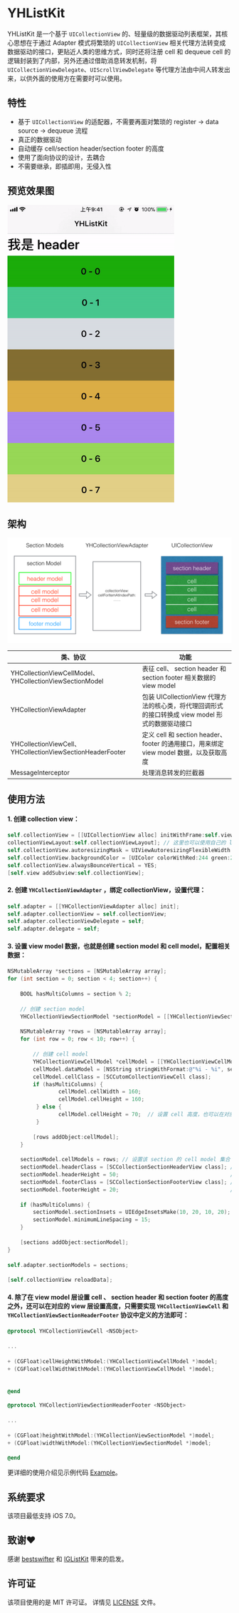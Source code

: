 # YHListKit
YHListKit 是一个基于  `UICollectionView` 的、轻量级的数据驱动列表框架，其核心思想在于通过 Adapter 模式将繁琐的 `UICollectionView` 相关代理方法转变成数据驱动的接口，更贴近人类的思维方式，同时还将注册 cell 和 dequeue cell 的逻辑封装到了内部，另外还通过借助消息转发机制，将 `UICollectionViewDelegate`、`UIScrollViewDelegate` 等代理方法由中间人转发出来，以供外面的使用方在需要时可以使用。


## 特性
- 基于 `UICollectionView` 的适配器，不需要再面对繁琐的 register -> data source -> dequeue 流程
- 真正的数据驱动
- 自动缓存 cell/section header/section footer 的高度
- 使用了面向协议的设计，去耦合
- 不需要继承，即插即用，无侵入性

## 预览效果图

<img src="./src/preview.gif" width=375 height=667>


## 架构

![](./src/YHListKit.png)

类、协议		|	功能
---		|		---
YHCollectionViewCellModel、YHCollectionViewSectionModel|表征 cell、 section header 和 section footer 相关数据的 view model
YHCollectionViewAdapter| 包装 UICollectionView 代理方法的核心类，将代理回调形式的接口转换成 view model 形式的数据驱动接口
YHCollectionViewCell、YHCollectionViewSectionHeaderFooter | 定义 cell 和 section header、footer 的通用接口，用来绑定 view model 数据，以及获取高度
MessageInterceptor | 处理消息转发的拦截器


## 使用方法

#### 1. 创建 collection view：

``` Objective-C
self.collectionView = [[UICollectionView alloc] initWithFrame:self.view.bounds
collectionViewLayout:self.collectionViewLayout]; // 这里也可以使用自己的 layout
self.collectionView.autoresizingMask = UIViewAutoresizingFlexibleWidth | UIViewAutoresizingFlexibleHeight;
self.collectionView.backgroundColor = [UIColor colorWithRed:244 green:244 blue:244 alpha:1.0];
self.collectionView.alwaysBounceVertical = YES;
[self.view addSubview:self.collectionView];

```

#### 2. 创建 `YHCollectionViewAdapter` ，绑定 collectionView，设置代理：
``` Objective-C
self.adapter = [[YHCollectionViewAdapter alloc] init];
self.adapter.collectionView = self.collectionView;
self.adapter.collectionViewDelegate = self;
self.adapter.delegate = self;
```

#### 3. 设置 view model 数据，也就是创建 section model 和 cell model，配置相关数据：
``` Objective-C
NSMutableArray *sections = [NSMutableArray array];
for (int section = 0; section < 4; section++) {

	BOOL hasMultiColumns = section % 2;

    // 创建 section model
    YHCollectionViewSectionModel *sectionModel = [[YHCollectionViewSectionModel alloc] init];

    NSMutableArray *rows = [NSMutableArray array];
    for (int row = 0; row < 10; row++) {

        // 创建 cell model
        YHCollectionViewCellModel *cellModel = [[YHCollectionViewCellModel alloc] init];
        cellModel.dataModel = [NSString stringWithFormat:@"%i - %i", section, row]; // 设置 model 数据
        cellModel.cellClass = [SCCutomCollectionViewCell class];                    // 设置 cell class
        if (hasMultiColumns) {
                cellModel.cellWidth = 160;
                cellModel.cellHeight = 160;
         } else {
                cellModel.cellHeight = 70;  // 设置 cell 高度，也可以在对应的 cell 中实现相应的协议方法来实现
         }

        [rows addObject:cellModel];
    }

    sectionModel.cellModels = rows; // 设置该 section 的 cell model 集合
    sectionModel.headerClass = [SCCollectionSectionHeaderView class]; // 设置 section header 的 class
    sectionModel.headerHeight = 50;                                   // 设置 section header 的 高度
    sectionModel.footerClass = [SCCollectionSectionFooterView class]; // 设置 section footer 的 class
    sectionModel.footerHeight = 20;                                   // 设置 section footer 的 高度
    
    if (hasMultiColumns) {
        sectionModel.sectionInsets = UIEdgeInsetsMake(10, 20, 10, 20);
        sectionModel.minimumLineSpacing = 15;
    }
    
    [sections addObject:sectionModel];
}

self.adapter.sectionModels = sections;

[self.collectionView reloadData];
```

#### 4. 除了在 view model 层设置 cell 、 section header 和 section footer 的高度之外，还可以在对应的 view 层设置高度，只需要实现 `YHCollectionViewCell` 和 `YHCollectionViewSectionHeaderFooter` 协议中定义的方法即可：
``` Objective-C
@protocol YHCollectionViewCell <NSObject>

...

+ (CGFloat)cellHeightWithModel:(YHCollectionViewCellModel *)model;
+ (CGFloat)cellWidthWithModel:(YHCollectionViewCellModel *)model;


@end
```

``` Objective-C
@protocol YHCollectionViewSectionHeaderFooter <NSObject>

...

+ (CGFloat)heightWithModel:(YHCollectionViewSectionModel *)model;
+ (CGFloat)widthWithModel:(YHCollectionViewSectionModel *)model;

@end
```

更详细的使用介绍见示例代码 [Example](https://github.com/ShannonChenCHN/YHListKit/tree/master/Example)。


## 系统要求
该项目最低支持 iOS 7.0。

## 致谢❤️
感谢 [bestswifter](https://github.com/bestswifter) 和 [IGListKit](https://github.com/Instagram/IGListKit) 带来的启发。

## 许可证
该项目使用的是 MIT 许可证。 详情见 [LICENSE](https://github.com/ShannonChenCHN/YHListKit/blob/master/LICENSE) 文件。
